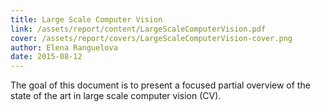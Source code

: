 ```yaml
---
title: Large Scale Computer Vision
link: /assets/report/content/LargeScaleComputerVision.pdf
cover: /assets/report/covers/LargeScaleComputerVision-cover.png
author: Elena Ranguelova
date: 2015-08-12
---
```

The goal of this document is to present a focused partial overview of the state of the art in large
scale computer vision (CV).
